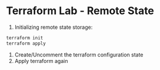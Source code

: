 # Terraform Lab - Remote State

1. Initializing remote state storage:

```bash
terraform init
terraform apply
```

1. Create/Uncomment the terraform configuration state
1. Apply terraform again
